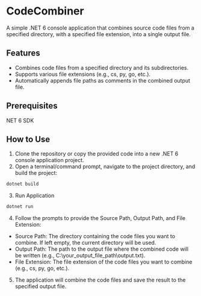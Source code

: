 # CodeCombiner
A simple .NET 6 console application that combines source code files from a specified directory, with a specified file extension, into a single output file.

## Features
- Combines code files from a specified directory and its subdirectories.
- Supports various file extensions (e.g., cs, py, go, etc.).
- Automatically appends file paths as comments in the combined output file.

## Prerequisites
NET 6 SDK

## How to Use
1. Clone the repository or copy the provided code into a new .NET 6 console application project.
2. Open a terminal/command prompt, navigate to the project directory, and build the project:
```bash
dotnet build
```
3. Run Application 
```bash
dotnet run 
```
4. Follow the prompts to provide the Source Path, Output Path, and File Extension:
  - Source Path: The directory containing the code files you want to combine. If left empty, the current directory will be used.
  - Output Path: The path to the output file where the combined code will be written (e.g., C:\your_output_file_path\output.txt).
  - File Extension: The file extension of the code files you want to combine (e.g., cs, py, go, etc.).
5. The application will combine the code files and save the result to the specified output file.
